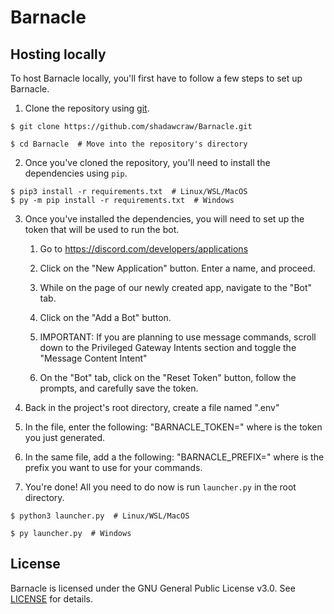 # Barnacle

## Hosting locally

To host Barnacle locally, you'll first have to follow a few steps to set up Barnacle.

1. Clone the repository using [git](https://git-scm.com/book/en/v2/Getting-Started-Installing-Git).

```shell
$ git clone https://github.com/shadawcraw/Barnacle.git

$ cd Barnacle  # Move into the repository's directory
```

2. Once you've cloned the repository, you'll need to install the dependencies using `pip`.

```shell
$ pip3 install -r requirements.txt  # Linux/WSL/MacOS
$ py -m pip install -r requirements.txt  # Windows
```

3. Once you've installed the dependencies, you will need to set up the token that will be used to run the bot.
    
    1. Go to https://discord.com/developers/applications

    2. Click on the "New Application" button. Enter a name, and proceed.

    3. While on the page of our newly created app, navigate to the "Bot" tab.

    4. Click on the "Add a Bot" button.

    5. IMPORTANT: If you are planning to use message commands, scroll down to the Privileged Gateway Intents section and toggle the "Message Content Intent"

    6. On the "Bot" tab, click on the "Reset Token" button, follow the prompts, and carefully save the token.

5. Back in the project's root directory, create a file named ".env"

6. In the file, enter the following: "BARNACLE_TOKEN=<token>" where <token> is the token you just generated.

7. In the same file, add a the following: "BARNACLE_PREFIX=<prefix>" where <prefix> is the prefix you want to use for your commands.

8. You're done! All you need to do now is run `launcher.py` in the root directory.

```shell
$ python3 launcher.py  # Linux/WSL/MacOS

$ py launcher.py  # Windows
```

## License
    
Barnacle is licensed under the GNU General Public License v3.0. See [LICENSE](https://github.com/shadawcraw/Barnacle/blob/main/LICENSE) for details.

